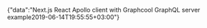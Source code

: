 {"data":"Next.js React Apollo client with Graphcool GraphQL server example2019-06-14T19:55:55+03:00"}

